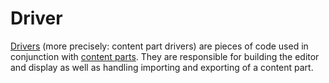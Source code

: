 # Driver



[Drivers](http://docs.orchardproject.net/Documentation/Basic-Orchard-Concepts#Driver) (more precisely: content part drivers) are pieces of code used in conjunction with [content parts](http://docs.orchardproject.net/Documentation/Basic-Orchard-Concepts#Driver). They are responsible for building the editor and display as well as handling importing and exporting of a content part.